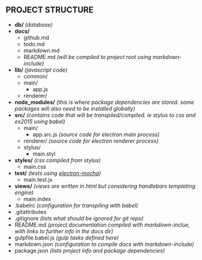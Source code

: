## PROJECT STRUCTURE ##

- **db/** *(database)*
- **docs/**
  - github.md  
  - todo.md  
  - markdown.md
  - README.md *(will be compiled to project root using markdown-include)*
- **lib/** *(javascript code)*
  - common/
  - main/
     - app.js
  - renderer/
- **node_modules/** *(this is where package dependencies are stored. some packages will also need to be installed globally)*
- **src/**  *(contains code that will be transpiled/compiled. ie stylus to css and es2015 using babel)*
  - main/
     - app.src.js *(source code for electron main process)*
  - renderer/ *(source code for electron renderer process)*
  - stylus/
     - main.styl
- **styles/** *(css compiled from stylus)*
  - main.css
- **test/** *(tests using [electron-mocha](https://github.com/jprichardson/electron-mocha))*
  - main.test.js
- **views/** *(views are written in html but considering handlebars templating engine)*
  - main.index
- .babelrc *(configuration for transpiling with babel)*
- .gitattributes
- .gitignore *(lists what should be ignored for git repo)*
- README.md  *(project documentation compiled with markdown-inclue, with links to further info in the docs dir)*
- gulpfile.babel.js *(gulp tasks defined here)*
- markdown.json *(configuration to compile docs with markdown-include)*
- package.json *(lists project info and package dependencies)*

